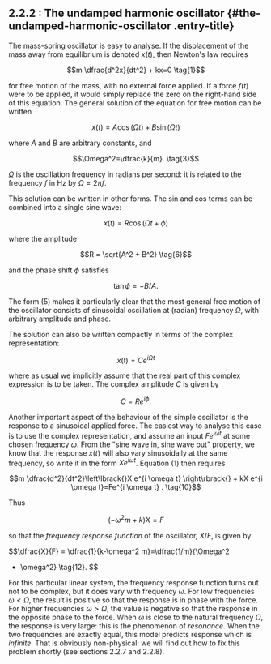 ## 2.2.2 : The undamped harmonic oscillator {#the-undamped-harmonic-oscillator .entry-title}

The mass-spring oscillator is easy to analyse. If the displacement of
the mass away from equilibrium is denoted $x(t)$, then Newton's law
requires

$$m \dfrac{d^2x}{dt^2} + kx=0 \tag{1}$$

for free motion of the mass, with no external force applied. If a force
$f(t)$ were to be applied, it would simply replace the zero on the
right-hand side of this equation. The general solution of the equation
for free motion can be written

$$x(t)=A \cos(\Omega t) + B \sin(\Omega t) \tag{2}$$

where $A$ and $B$ are arbitrary constants, and

$$\Omega^2=\dfrac{k}{m}. \tag{3}$$

$\Omega$ is the oscillation frequency in radians per second: it is
related to the frequency $f$ in Hz by $\Omega = 2 \pi f \tag{4}$.

This solution can be written in other forms. The sin and cos terms can
be combined into a single sine wave:

$$x(t) = R \cos(\Omega t + \phi) \tag{5}$$

where the amplitude

$$R = \sqrt{A^2 + B^2} \tag{6}$$

and the phase shift $\phi$ satisfies

$$\tan{\phi} = -B/A. \tag{7}$$

The form (5) makes it particularly clear that the most general free
motion of the oscillator consists of sinusoidal oscillation at (radian)
frequency $\Omega$, with arbitrary amplitude and phase.

The solution can also be written compactly in terms of the complex
representation:

$$x(t)= C e^{i \Omega t} \tag{8}$$

where as usual we implicitly assume that the real part of this complex
expression is to be taken. The complex amplitude $C$ is given by

$$C=R e^{i \phi}. \tag{9}$$

Another important aspect of the behaviour of the simple oscillator is
the response to a sinusoidal applied force. The easiest way to analyse
this case is to use the complex representation, and assume an input
$Fe^{i \omega t}$ at some chosen frequency $\omega$. From the
"sine wave in, sine wave out" property, we know that the response
$x(t)$ will also vary sinusoidally at the same frequency, so write it
in the form $X e^{i \omega t}$. Equation (1) then requires

$$m \dfrac{d^2}{dt^2}\left\lbrack{}X e^{i \omega t} \right\rbrack{} + kX
e^{i \omega t}=Fe^{i \omega t} . \tag{10}$$

Thus

$$(- \omega^2 m+k)X=F \tag{11}$$

so that the *frequency response function* of the oscillator, $X/F$, is
given by

$$\dfrac{X}{F} = \dfrac{1}{k-\omega^2 m}=\dfrac{1/m}{\Omega^2
- \omega^2} \tag{12}. $$

For this particular linear system, the frequency response function turns
out not to be complex, but it does vary with frequency $\omega$. For
low frequencies $\omega < \Omega$, the result is positive so that
the response is in phase with the force. For higher frequencies
$\omega > \Omega$, the value is negative so that the response in
the opposite phase to the force. When $\omega$ is close to the
natural frequency $\Omega$, the response is very large: this is the
phenomenon of *resonance*. When the two frequencies are exactly equal,
this model predicts response which is *infinite*. That is obviously
non-physical: we will find out how to fix this problem shortly (see
sections 2.2.7 and 2.2.8).
